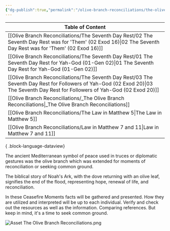 ```yaml
---
{"dg-publish":true,"permalink":"/olive-branch-reconciliations/the-olive-branch-reconciliations/","tags":["#home","#OliveBranch"]}
---
```


| Table of Content                                                                                                                                                                      |
| ------------------------------------------------------------------------------------------------------------------------------------------------------------------------------------- |
| [[Olive Branch Reconciliations/The Seventh Day Rest/02 The Seventh Day Rest was for 'Them' (02 Exod 16)\|02 The Seventh Day Rest was for 'Them' (02 Exod 16)]]                     |
| [[Olive Branch Reconciliations/The Seventh Day Rest/01 The Seventh Day Rest for Yah-God (01-Gen 02)\|01 The Seventh Day Rest for Yah-God (01-Gen 02)]]                             |
| [[Olive Branch Reconciliations/The Seventh Day Rest/03 The Seventh Day Rest for Followers of Yah-God (02 Exod 20)\|03 The Seventh Day Rest for Followers of Yah-God (02 Exod 20)]] |
| [[Olive Branch Reconciliations/_The Olive Branch Reconciliations\|_The Olive Branch Reconciliations]]                                                                              |
| [[Olive Branch Reconciliations/The Law in Matthew 5\|The Law in Matthew 5]]                                                                                                        |
| [[Olive Branch Reconciliations/Law in Matthew 7 and 11\|Law in Matthew 7 and 11]]                                                                                                  |

{ .block-language-dataview}

The ancient Mediterranean symbol of peace used in truces or diplomatic gestures was the olive branch which was extended for moments of reconciliation or seeking common ground. 

The biblical story of Noah's Ark, with the dove returning with an olive leaf, signifies the end of the flood, representing hope, renewal of life, and reconciliation.

In these Ceasefire Moments facts will be gathered and presented. How they are utilized and interpreted will be up to each individual. Verify and check out the resources as well as the information. Comparing references. But keep in mind, it's a time to seek common ground. 

![Asset The Olive Branch Reconciliations.png](/img/user/Assets/attachments/Asset%20The%20Olive%20Branch%20Reconciliations.png)